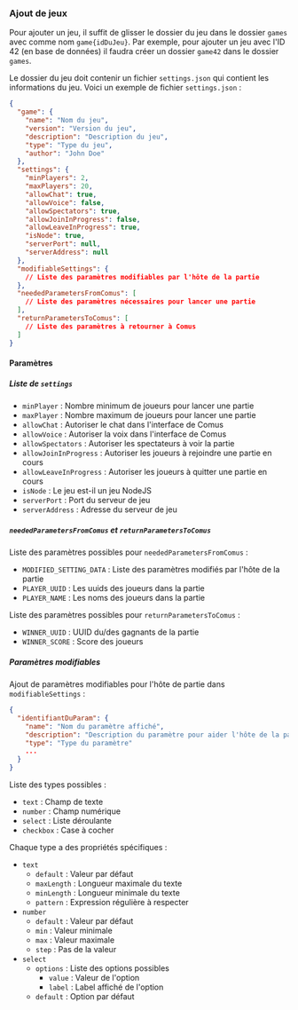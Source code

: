 ### Ajout de jeux

Pour ajouter un jeu, il suffit de glisser le dossier du jeu dans le dossier `games` avec comme nom `game{idDuJeu}`. Par
exemple, pour ajouter un jeu avec l'ID 42 (en base de données) il faudra créer un dossier `game42` dans le dossier
`games`.

Le dossier du jeu doit contenir un fichier `settings.json` qui contient les informations du jeu. Voici un exemple de
fichier `settings.json` :

```json
{
  "game": {
    "name": "Nom du jeu",
    "version": "Version du jeu",
    "description": "Description du jeu",
    "type": "Type du jeu",
    "author": "John Doe"
  },
  "settings": {
    "minPlayers": 2,
    "maxPlayers": 20,
    "allowChat": true,
    "allowVoice": false,
    "allowSpectators": true,
    "allowJoinInProgress": false,
    "allowLeaveInProgress": true,
    "isNode": true,
    "serverPort": null,
    "serverAddress": null
  },
  "modifiableSettings": {
    // Liste des paramètres modifiables par l'hôte de la partie
  },
  "neededParametersFromComus": [
    // Liste des paramètres nécessaires pour lancer une partie
  ],
  "returnParametersToComus": [
    // Liste des paramètres à retourner à Comus
  ]
}
```

#### Paramètres

##### Liste de `settings`

- `minPlayer` : Nombre minimum de joueurs pour lancer une partie
- `maxPlayer` : Nombre maximum de joueurs pour lancer une partie
- `allowChat` : Autoriser le chat dans l'interface de Comus
- `allowVoice` : Autoriser la voix dans l'interface de Comus
- `allowSpectators` : Autoriser les spectateurs à voir la partie
- `allowJoinInProgress` : Autoriser les joueurs à rejoindre une partie en cours
- `allowLeaveInProgress` : Autoriser les joueurs à quitter une partie en cours
- `isNode` : Le jeu est-il un jeu NodeJS
- `serverPort` : Port du serveur de jeu
- `serverAddress` : Adresse du serveur de jeu

##### `neededParametersFromComus` et `returnParametersToComus`

Liste des paramètres possibles pour `neededParametersFromComus` :

- `MODIFIED_SETTING_DATA` : Liste des paramètres modifiés par l'hôte de la partie
- `PLAYER_UUID` : Les uuids des joueurs dans la partie
- `PLAYER_NAME` : Les noms des joueurs dans la partie

Liste des paramètres possibles pour `returnParametersToComus` :

- `WINNER_UUID` : UUID du/des gagnants de la partie
- `WINNER_SCORE` : Score des joueurs

##### Paramètres modifiables

Ajout de paramètres modifiables pour l'hôte de partie dans `modifiableSettings` :

```json
{
  "identifiantDuParam": {
    "name": "Nom du paramètre affiché",
    "description": "Description du paramètre pour aider l'hôte de la partie",
    "type": "Type du paramètre"
    ...
  }
}
```

Liste des types possibles :

- `text` : Champ de texte
- `number` : Champ numérique
- `select` : Liste déroulante
- `checkbox` : Case à cocher

Chaque type a des propriétés spécifiques :

- `text`
    - `default` : Valeur par défaut
    - `maxLength` : Longueur maximale du texte
    - `minLength` : Longueur minimale du texte
    - `pattern` : Expression régulière à respecter
- `number`
    - `default` : Valeur par défaut
    - `min` : Valeur minimale
    - `max` : Valeur maximale
    - `step` : Pas de la valeur
- `select`
    - `options` : Liste des options possibles
        - `value` : Valeur de l'option
        - `label` : Label affiché de l'option
    - `default` : Option par défaut